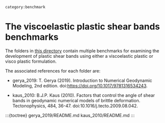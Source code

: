 ```{tags}
category:benchmark
```

# The viscoelastic plastic shear bands benchmarks

The folders in [this directory](https://github.com/geodynamics/aspect/tree/main/benchmarks/viscoelastic_plastic_shear_bands)
contain multiple benchmarks for examining the
development of plastic shear bands using either a viscoelastic plastic
or visco plastic formulation.

The associated references for each folder are:

- gerya_2019: T. Gerya (2019). Introduction to Numerical Geodynamic
Modeling, 2nd edition. doi:https://doi.org/10.1017/9781316534243.

- kaus_2010: B.J.P. Kaus (2010). Factors that control the angle of
shear bands in geodynamic numerical models of brittle deformation.
Tectonophysics, 484, 36-47. doi:10.1016/j.tecto.2009.08.042.

:::{toctree}
gerya_2019/README.md
kaus_2010/README.md
:::
